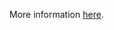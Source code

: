 More information [here](https://docs.prismacloud.io/en/enterprise-edition/policy-reference/api-policies/openapi-policies/bc-openapi-12).
